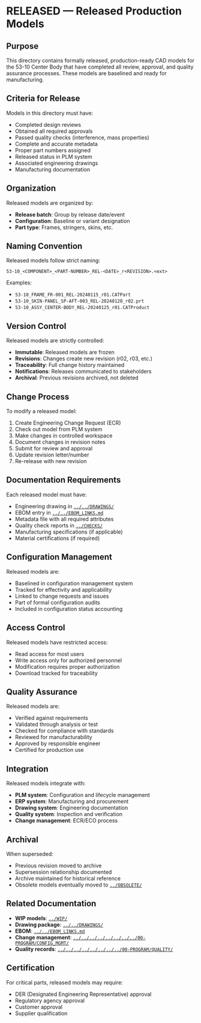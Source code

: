 # RELEASED — Released Production Models

## Purpose

This directory contains formally released, production-ready CAD models for the 53-10 Center Body that have completed all review, approval, and quality assurance processes. These models are baselined and ready for manufacturing.

## Criteria for Release

Models in this directory must have:
- Completed design reviews
- Obtained all required approvals
- Passed quality checks (interference, mass properties)
- Complete and accurate metadata
- Proper part numbers assigned
- Released status in PLM system
- Associated engineering drawings
- Manufacturing documentation

## Organization

Released models are organized by:
- **Release batch**: Group by release date/event
- **Configuration**: Baseline or variant designation
- **Part type**: Frames, stringers, skins, etc.

## Naming Convention

Released models follow strict naming:
```
53-10_<COMPONENT>_<PART-NUMBER>_REL-<DATE>_r<REVISION>.<ext>
```

Examples:
- `53-10_FRAME_FR-001_REL-20240115_r01.CATPart`
- `53-10_SKIN-PANEL_SP-AFT-003_REL-20240120_r02.prt`
- `53-10_ASSY_CENTER-BODY_REL-20240125_r01.CATProduct`

## Version Control

Released models are strictly controlled:
- **Immutable**: Released models are frozen
- **Revisions**: Changes create new revision (r02, r03, etc.)
- **Traceability**: Full change history maintained
- **Notifications**: Releases communicated to stakeholders
- **Archival**: Previous revisions archived, not deleted

## Change Process

To modify a released model:
1. Create Engineering Change Request (ECR)
2. Check out model from PLM system
3. Make changes in controlled workspace
4. Document changes in revision notes
5. Submit for review and approval
6. Update revision letter/number
7. Re-release with new revision

## Documentation Requirements

Each released model must have:
- Engineering drawing in [`../../DRAWINGS/`](../../DRAWINGS/)
- EBOM entry in [`../../EBOM_LINKS.md`](../../EBOM_LINKS.md)
- Metadata file with all required attributes
- Quality check reports in [`../CHECKS/`](../CHECKS/)
- Manufacturing specifications (if applicable)
- Material certifications (if required)

## Configuration Management

Released models are:
- Baselined in configuration management system
- Tracked for effectivity and applicability
- Linked to change requests and issues
- Part of formal configuration audits
- Included in configuration status accounting

## Access Control

Released models have restricted access:
- Read access for most users
- Write access only for authorized personnel
- Modification requires proper authorization
- Download tracked for traceability

## Quality Assurance

Released models are:
- Verified against requirements
- Validated through analysis or test
- Checked for compliance with standards
- Reviewed for manufacturability
- Approved by responsible engineer
- Certified for production use

## Integration

Released models integrate with:
- **PLM system**: Configuration and lifecycle management
- **ERP system**: Manufacturing and procurement
- **Drawing system**: Engineering documentation
- **Quality system**: Inspection and verification
- **Change management**: ECR/ECO process

## Archival

When superseded:
- Previous revision moved to archive
- Supersession relationship documented
- Archive maintained for historical reference
- Obsolete models eventually moved to [`../OBSOLETE/`](../OBSOLETE/)

## Related Documentation

- **WIP models**: [`../WIP/`](../WIP/)
- **Drawing package**: [`../../DRAWINGS/`](../../DRAWINGS/)
- **EBOM**: [`../../EBOM_LINKS.md`](../../EBOM_LINKS.md)
- **Change management**: [`../../../../../../../../00-PROGRAM/CONFIG_MGMT/`](../../../../../../../../00-PROGRAM/CONFIG_MGMT/)
- **Quality records**: [`../../../../../../../../00-PROGRAM/QUALITY/`](../../../../../../../../00-PROGRAM/QUALITY/)

## Certification

For critical parts, released models may require:
- DER (Designated Engineering Representative) approval
- Regulatory agency approval
- Customer approval
- Supplier qualification
